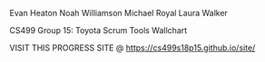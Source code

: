 Evan Heaton
Noah Williamson
Michael Royal
Laura Walker

CS499 Group 15: Toyota Scrum Tools Wallchart

VISIT THIS PROGRESS SITE @ https://cs499s18p15.github.io/site/
